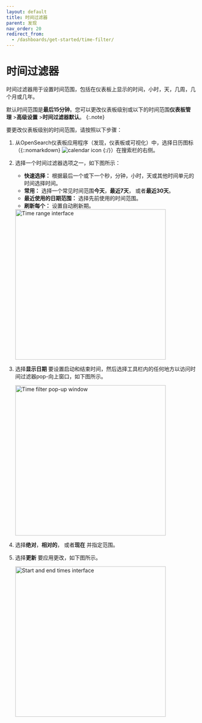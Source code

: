 ```yaml
---
layout: default
title: 时间过滤器
parent: 发现
nav_order: 20
redirect_from:
  - /dashboards/get-started/time-filter/
---
```


# 时间过滤器

时间过滤器用于设置时间范围，包括在仪表板上显示的时间，小时，天，几周，几个月或几年。

默认时间范围是**最后15分钟**。您可以更改仪表板级别或以下的时间范围**仪表板管理** >**高级设置** >**时间过滤器默认**。
{:.note}

要更改仪表板级别的时间范围，请按照以下步骤：

1. 从OpenSearch仪表板应用程序（发现，仪表板或可视化）中，选择日历图标（{::nomarkdown} <IMG SRC ="{{site.url}}{{site.baseurl}}/images/icons/calendar-icon.png" class ="inline-icon" alt ="calendar icon"/> {:/}）在搜索栏的右侧。
2. 选择一个时间过滤器选项之一，如下图所示：
   - **快速选择：** 根据最后一个或下一个秒，分钟，小时，天或其他时间单元的时间选择时间。
   - **常用：** 选择一个常见时间范围**今天**，**最近7天**， 或者**最近30天**。
   - **最近使用的日期范围：** 选择先前使用的时间范围。
   - **刷新每个：** 设置自动刷新期。

    <img src ="{{site.url}}{{site.baseurl}}/images/dashboards/time-range.png" alt ="Time range interface" width="400"/>

3. 选择**显示日期** 要设置启动和结束时间，然后选择工具栏内的任何地方以访问时间过滤器pop-向上窗口，如下图所示。

   <img src ="{{site.url}}{{site.baseurl}}/images/dashboards/time-filter-popup.png" alt ="Time filter pop-up window" width="400"/>

4. 选择**绝对**，**相对的**， 或者**现在** 并指定范围。
5. 选择**更新** 要应用更改，如下图所示。

   <img src ="{{site.url}}{{site.baseurl}}/images/dashboards/start-end-time.png" alt ="Start and end times interface" width="400"/>


